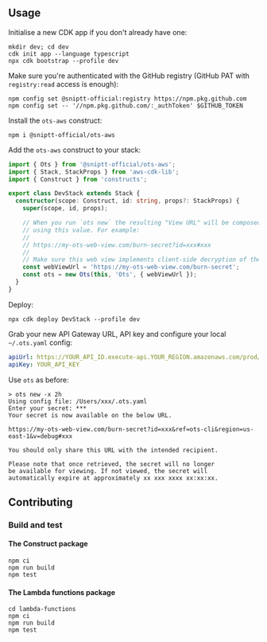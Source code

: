 ## Usage

Initialise a new CDK app if you don't already have one:

```
mkdir dev; cd dev
cdk init app --language typescript
npx cdk bootstrap --profile dev
```

Make sure you're authenticated with the GitHub registry (GitHub PAT with `registry:read` access is enough):

```
npm config set @sniptt-official:registry https://npm.pkg.github.com
npm config set -- '//npm.pkg.github.com/:_authToken' $GITHUB_TOKEN
```

Install the `ots-aws` construct:

```
npm i @sniptt-official/ots-aws
```

Add the `ots-aws` construct to your stack:

```ts
import { Ots } from '@sniptt-official/ots-aws';
import { Stack, StackProps } from 'aws-cdk-lib';
import { Construct } from 'constructs';

export class DevStack extends Stack {
  constructor(scope: Construct, id: string, props?: StackProps) {
    super(scope, id, props);

    // When you run `ots new` the resulting "View URL" will be composed
    // using this value. For example:
    //
    // https://my-ots-web-view.com/burn-secret?id=xxx#xxx
    //
    // Make sure this web view implements client-side decryption of the secret.
    const webViewUrl = 'https://my-ots-web-view.com/burn-secret';
    const ots = new Ots(this, 'Ots', { webViewUrl });
  }
}
```

Deploy:

```
npx cdk deploy DevStack --profile dev
```

Grab your new API Gateway URL, API key and configure your local `~/.ots.yaml` config:

```yaml
apiUrl: https://YOUR_API_ID.execute-api.YOUR_REGION.amazonaws.com/prod/secrets
apiKey: YOUR_API_KEY
```

Use `ots` as before:

```
> ots new -x 2h
Using config file: /Users/xxx/.ots.yaml
Enter your secret: ***
Your secret is now available on the below URL.

https://my-ots-web-view.com/burn-secret?id=xxx&ref=ots-cli&region=us-east-1&v=debug#xxx

You should only share this URL with the intended recipient.

Please note that once retrieved, the secret will no longer
be available for viewing. If not viewed, the secret will
automatically expire at approximately xx xxx xxxx xx:xx:xx.
```

## Contributing

### Build and test

#### The Construct package

```
npm ci
npm run build
npm test
```

#### The Lambda functions package

```
cd lambda-functions
npm ci
npm run build
npm test
```
